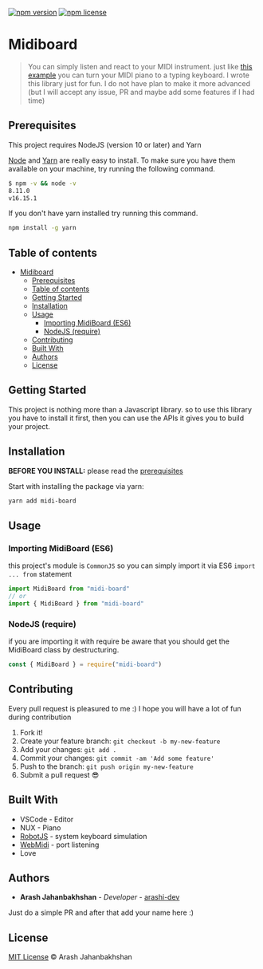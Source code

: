 [![npm version](https://badge.fury.io/js/midi-board.svg)](https://badge.fury.io/js/midi-board)
[![npm license](https://img.shields.io/npm/l/midi-board)](https://www.npmjs.com/package/midi-board)

# Midiboard

> You can simply listen and react to your MIDI instrument. just like [this example](https://github.com/arashi-dev/midi-board/tree/main/demos/typing-keyboard) you can turn your MIDI piano to a typing keyboard. I wrote this library just for fun. I do not have plan to make it more advanced (but I will accept any issue, PR and maybe add some features if I had time)

## Prerequisites

This project requires NodeJS (version 10 or later) and Yarn

[Node](http://nodejs.org/) and [Yarn](https://yarnpkg.com/) are really easy to install.
To make sure you have them available on your machine,
try running the following command.

```sh
$ npm -v && node -v
8.11.0
v16.15.1
```

If you don't have yarn installed try running this command.
```sh
npm install -g yarn
```

## Table of contents

- [Midiboard](#midiboard)
  - [Prerequisites](#prerequisites)
  - [Table of contents](#table-of-contents)
  - [Getting Started](#getting-started)
  - [Installation](#installation)
  - [Usage](#usage)
    - [Importing MidiBoard (ES6)](#importing-midiboard-es6)
    - [NodeJS (require)](#nodejs-require)
  - [Contributing](#contributing)
  - [Built With](#built-with)
  - [Authors](#authors)
  - [License](#license)

## Getting Started

This project is nothing more than a Javascript library. so to use this library you have to install it first, then you can use the APIs it gives you to build your project.

## Installation

**BEFORE YOU INSTALL:** please read the [prerequisites](#prerequisites)

Start with installing the package via yarn:

```sh
yarn add midi-board
```

## Usage

### Importing MidiBoard (ES6)

this project's module is `CommonJS` so you can simply import it via ES6 `import ... from` statement

```ts
import MidiBoard from "midi-board"
// or
import { MidiBoard } from "midi-board"
```

### NodeJS (require)
if you are importing it with require be aware that you should get the MidiBoard class by destructuring.

```ts
const { MidiBoard } = require("midi-board")
```

## Contributing

Every pull request is pleasured to me :) I hope you will have a lot of fun during contribution

1.  Fork it!
2.  Create your feature branch: `git checkout -b my-new-feature`
3.  Add your changes: `git add .`
4.  Commit your changes: `git commit -am 'Add some feature'`
5.  Push to the branch: `git push origin my-new-feature`
6.  Submit a pull request :sunglasses:

## Built With

* VSCode - Editor
* NUX - Piano
* [RobotJS](https://github.com/jitsi/robotjs) - system keyboard simulation
* [WebMidi](https://github.com/djipco/webmidi) - port listening
* Love

## Authors

* **Arash Jahanbakhshan** - *Developer* - [arashi-dev](https://github.com/arashi-dev)

Just do a simple PR and after that add your name here :)

## License

[MIT License](https://arash-jahanbakhshan.mit-license.org) © Arash Jahanbakhshan